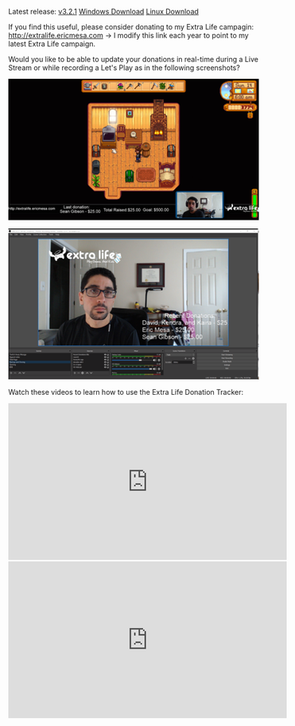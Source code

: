 Latest release: [v3.2.1](https://github.com/djotaku/ELDonationTracker/releases/tag/v3.2.1)
[Windows Download](https://github.com/djotaku/ELDonationTracker/releases/download/v3.2.1/Extra.Life.Donation.Tracker.for.Windows.v3.2.1.zip)
[Linux Download](https://github.com/djotaku/ELDonationTracker/releases/download/v3.2.1/Extra.Life.Donation.Tracker.for.Linux.v3.2.1.tar.gz)

If you find this useful, please consider donating to my Extra Life campagin: http://extralife.ericmesa.com -> I modify this link each year to point to my latest Extra Life campaign.

Would you like to be able to update your donations in real-time during a Live Stream or while recording a Let's Play as in the following screenshots?

![Updates while in-game](https://github.com/djotaku/ELDonationTracker/blob/devel/screenshots/IngameUpdates.png)

![Updates while the webcam is the main focus](https://github.com/djotaku/ELDonationTracker/blob/devel/screenshots/RecentDonations.png)

Watch these videos to learn how to use the Extra Life Donation Tracker:

<iframe width="560" height="315" src="https://www.youtube.com/embed/yPL3hDivwPE" frameborder="0" allow="accelerometer; autoplay; encrypted-media; gyroscope; picture-in-picture" allowfullscreen></iframe>

<iframe width="560" height="315" src="https://www.youtube.com/embed/ruS6GUZiceQ" frameborder="0" allow="accelerometer; autoplay; encrypted-media; gyroscope; picture-in-picture" allowfullscreen></iframe>
